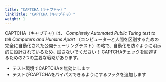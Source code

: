 ```yaml
---
title: "CAPTCHA（キャプチャ）"
linkTitle: "CAPTCHA（キャプチャ）"
weight: 1
---
```


CAPTCHA（キャプチャ）は、 _Completely Automated Public Turing test
to tell Computers and Humans Apart_ （コンピューターと人間を区別するための完全に自動化された公開チューリングテスト）の略で、自動化を防ぐように明示的に設計されているため、試さないでください！
CAPTCHAチェックを回避するための2つの主要な戦略があります。

* テスト環境でCAPTCHAを無効にします
* テストがCAPTCHAをバイパスできるようにするフックを追加します
